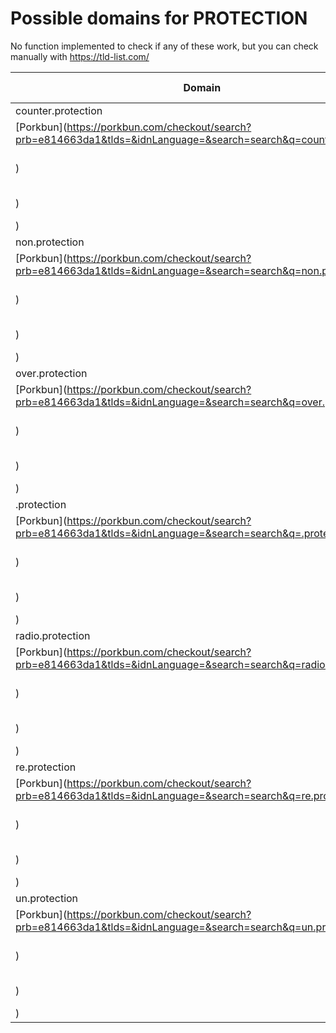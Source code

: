# Possible domains for PROTECTION

No function implemented to check if any of these work, but you can check manually with https://tld-list.com/

| Domain | Porkbun | NameCheap | Google Domains |
|---|---|---|---|
| counter.protection | [Porkbun](https://porkbun.com/checkout/search?prb=e814663da1&tlds=&idnLanguage=&search=search&q=counter.protection) | [Namecheap](https://www.namecheap.com/domains/registration/results/?domain=counter.protection) | [Google](https://domains.google.com/registrar/search?searchTerm=counter.protection) |
| non.protection | [Porkbun](https://porkbun.com/checkout/search?prb=e814663da1&tlds=&idnLanguage=&search=search&q=non.protection) | [Namecheap](https://www.namecheap.com/domains/registration/results/?domain=non.protection) | [Google](https://domains.google.com/registrar/search?searchTerm=non.protection) |
| over.protection | [Porkbun](https://porkbun.com/checkout/search?prb=e814663da1&tlds=&idnLanguage=&search=search&q=over.protection) | [Namecheap](https://www.namecheap.com/domains/registration/results/?domain=over.protection) | [Google](https://domains.google.com/registrar/search?searchTerm=over.protection) |
| .protection | [Porkbun](https://porkbun.com/checkout/search?prb=e814663da1&tlds=&idnLanguage=&search=search&q=.protection) | [Namecheap](https://www.namecheap.com/domains/registration/results/?domain=.protection) | [Google](https://domains.google.com/registrar/search?searchTerm=.protection) |
| radio.protection | [Porkbun](https://porkbun.com/checkout/search?prb=e814663da1&tlds=&idnLanguage=&search=search&q=radio.protection) | [Namecheap](https://www.namecheap.com/domains/registration/results/?domain=radio.protection) | [Google](https://domains.google.com/registrar/search?searchTerm=radio.protection) |
| re.protection | [Porkbun](https://porkbun.com/checkout/search?prb=e814663da1&tlds=&idnLanguage=&search=search&q=re.protection) | [Namecheap](https://www.namecheap.com/domains/registration/results/?domain=re.protection) | [Google](https://domains.google.com/registrar/search?searchTerm=re.protection) |
| un.protection | [Porkbun](https://porkbun.com/checkout/search?prb=e814663da1&tlds=&idnLanguage=&search=search&q=un.protection) | [Namecheap](https://www.namecheap.com/domains/registration/results/?domain=un.protection) | [Google](https://domains.google.com/registrar/search?searchTerm=un.protection) |
